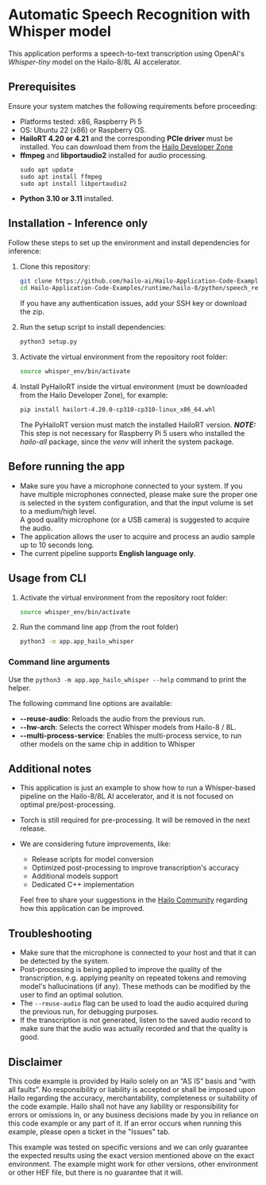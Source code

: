 # Automatic Speech Recognition with Whisper model

This application performs a speech-to-text transcription using OpenAI's *Whisper-tiny* model on the Hailo-8/8L AI accelerator.

## Prerequisites

Ensure your system matches the following requirements before proceeding:

- Platforms tested: x86, Raspberry Pi 5
- OS: Ubuntu 22 (x86) or Raspberry OS.
- **HailoRT 4.20 or 4.21** and the corresponding **PCIe driver** must be installed. You can download them from the [Hailo Developer Zone](https://hailo.ai/developer-zone/)
- **ffmpeg** and **libportaudio2** installed for audio processing.
  ```
  sudo apt update
  sudo apt install ffmpeg
  sudo apt install libportaudio2
  ```
- **Python 3.10 or 3.11** installed.

## Installation - Inference only

Follow these steps to set up the environment and install dependencies for inference:

1. Clone this repository:

   ```sh
   git clone https://github.com/hailo-ai/Hailo-Application-Code-Examples.git
   cd Hailo-Application-Code-Examples/runtime/hailo-8/python/speech_recognition
   ```
   If you have any authentication issues, add your SSH key or download the zip.

2. Run the setup script to install dependencies:  

   ```sh
   python3 setup.py
   ```

3. Activate the virtual environment from the repository root folder:

   ```sh
   source whisper_env/bin/activate
   ```

4. Install PyHailoRT inside the virtual environment (must be downloaded from the Hailo Developer Zone), for example:
   ```sh
   pip install hailort-4.20.0-cp310-cp310-linux_x86_64.whl
   ```
   The PyHailoRT version must match the installed HailoRT version.
   **_NOTE:_** This step is not necessary for Raspberry Pi 5 users who installed the *hailo-all* package, since the *venv* will inherit the system package.

## Before running the app

- Make sure you have a microphone connected to your system. If you have multiple microphones connected, please make sure the proper one is selected in the system configuration, and that the input volume is set to a medium/high level.  
  A good quality microphone (or a USB camera) is suggested to acquire the audio.
- The application allows the user to acquire and process an audio sample up to 10 seconds long.
- The current pipeline supports **English language only**.

## Usage from CLI
1. Activate the virtual environment from the repository root folder:

   ```sh
   source whisper_env/bin/activate
   ```
2. Run the command line app (from the root folder)
   ```sh
   python3 -m app.app_hailo_whisper
   ```

### Command line arguments
Use the `python3 -m app.app_hailo_whisper --help` command to print the helper.

The following command line options are available:

- **--reuse-audio**: Reloads the audio from the previous run.
- **--hw-arch**: Selects the correct Whisper models from Hailo-8 / 8L.
- **--multi-process-service**: Enables the multi-process service, to run other models on the same chip in addition to Whisper


## Additional notes

- This application is just an example to show how to run a Whisper-based pipeline on the Hailo-8/8L AI accelerator, and it is not focused on optimal pre/post-processing.
- Torch is still required for pre-processing. It will be removed in the next release.
- We are considering future improvements, like:
  - Release scripts for model conversion
  - Optimized post-processing to improve transcription's accuracy
  - Additional models support
  - Dedicated C++ implementation  

  Feel free to share your suggestions in the [Hailo Community](https://community.hailo.ai/) regarding how this application can be improved.

## Troubleshooting

- Make sure that the microphone is connected to your host and that it can be detected by the system.
- Post-processing is being applied to improve the quality of the transcription, e.g. applying peanlty on repeated tokens and removing model's hallucinations (if any). These methods can be modified by the user to find an optimal solution.
- The `--reuse-audio` flag can be used to load the audio acquired during the previous run, for debugging purposes.
- If the transcription is not generated, listen to the saved audio record to make sure that the audio was actually recorded and that the quality is good.

## Disclaimer
This code example is provided by Hailo solely on an “AS IS” basis and “with all faults”. No responsibility or liability is accepted or shall be imposed upon Hailo regarding the accuracy, merchantability, completeness or suitability of the code example. Hailo shall not have any liability or responsibility for errors or omissions in, or any business decisions made by you in reliance on this code example or any part of it. If an error occurs when running this example, please open a ticket in the "Issues" tab.

This example was tested on specific versions and we can only guarantee the expected results using the exact version mentioned above on the exact environment. The example might work for other versions, other environment or other HEF file, but there is no guarantee that it will.
